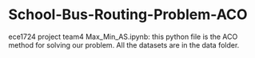 # School-Bus-Routing-Problem-ACO
ece1724 project team4
Max_Min_AS.ipynb: this python file is the ACO method for solving our problem. All the datasets are in the data folder.
